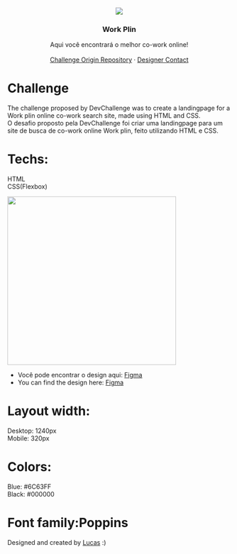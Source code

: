 <br />
<p align="center">
  <img src="https://i.imgur.com/5NkBvq1.png" style="max-width: 200;">
  <h3 align="center">Work Plin</h3>

  <p align="center">
    Aqui você encontrará o melhor co-work online!
       <br />
    <br />
    <a href="https://github.com/lubomfim/work-plin">Challenge Origin Repository</a>
    ·
    <a href="https://www.linkedin.com/in/lubomfim">Designer Contact</a>
  </p>
</p>

# Challenge
The challenge proposed by DevChallenge was to create a landingpage for a Work plin online co-work search site, made using HTML and CSS.<br>
O desafio proposto pela DevChallenge foi criar uma landingpage para um site de busca de co-work online Work plin, feito utilizando HTML e CSS.

# Techs:
HTML<br>
CSS(Flexbox)

<img src="https://github.com/lubomfim/work-plin/raw/master/design/desktop.png" width="380">

- Você pode encontrar o design aqui: <a href="https://www.figma.com/file/m95CWMbgT372P5ytrlSluF/Work-Plin?node-id=0%3A1">Figma</a>
- You can find the design here: <a href="https://www.figma.com/file/m95CWMbgT372P5ytrlSluF/Work-Plin?node-id=0%3A1">Figma</a>

# Layout width:
Desktop: 1240px<br>
Mobile: 320px

# Colors:
Blue: #6C63FF<br>
Black: #000000

# Font family:Poppins

Designed and created by <a href="https://github.com/lubomfim">Lucas</a> :)
